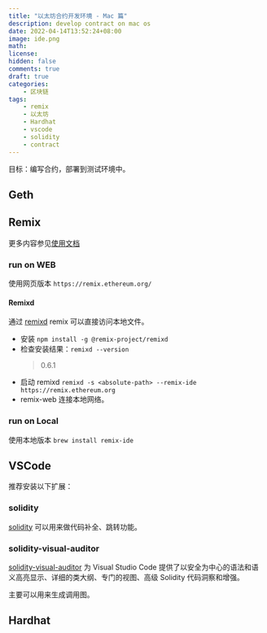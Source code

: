 ```yaml
---
title: "以太坊合约开发环境 - Mac 篇"
description: develop contract on mac os
date: 2022-04-14T13:52:24+08:00
image: ide.png
math: 
license: 
hidden: false
comments: true
draft: true
categories:
    - 区块链
tags:
    - remix
    - 以太坊
    - Hardhat
    - vscode
    - solidity
    - contract
---
```


目标：编写合约，部署到测试环境中。

## Geth



## Remix

更多内容参见[使用文档](https://remix-ide.readthedocs.io/en/latest/index.html)

### run on WEB

使用网页版本 `https://remix.ethereum.org/` 

#### Remixd

通过 [remixd](https://www.npmjs.com/package/@remix-project/remixd)  remix 可以直接访问本地文件。

+ 安装 `npm install -g @remix-project/remixd`
+ 检查安装结果：`remixd --version`
  > 0.6.1
+ 启动 remixd `remixd -s <absolute-path> --remix-ide https://remix.ethereum.org`
+ remix-web 连接本地网络。

### run on Local

使用本地版本 `brew install remix-ide`

## VSCode

推荐安装以下扩展：


### solidity

[solidity](https://marketplace.visualstudio.com/items?itemName=JuanBlanco.solidity) 可以用来做代码补全、跳转功能。

### solidity-visual-auditor

[solidity-visual-auditor](https://marketplace.visualstudio.com/items?itemName=tintinweb.solidity-visual-auditor) 为 Visual Studio Code 提供了以安全为中心的语法和语义高亮显示、详细的类大纲、专门的视图、高级 Solidity 代码洞察和增强。

主要可以用来生成调用图。

## Hardhat
